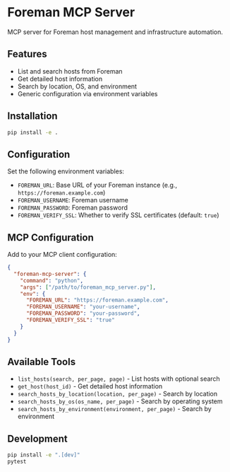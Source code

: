 # Foreman MCP Server

MCP server for Foreman host management and infrastructure automation.

## Features

- List and search hosts from Foreman
- Get detailed host information
- Search by location, OS, and environment
- Generic configuration via environment variables

## Installation

```bash
pip install -e .
```

## Configuration

Set the following environment variables:

- `FOREMAN_URL`: Base URL of your Foreman instance (e.g., `https://foreman.example.com`)
- `FOREMAN_USERNAME`: Foreman username
- `FOREMAN_PASSWORD`: Foreman password
- `FOREMAN_VERIFY_SSL`: Whether to verify SSL certificates (default: `true`)

## MCP Configuration

Add to your MCP client configuration:

```json
{
  "foreman-mcp-server": {
    "command": "python",
    "args": ["/path/to/foreman_mcp_server.py"],
    "env": {
      "FOREMAN_URL": "https://foreman.example.com",
      "FOREMAN_USERNAME": "your-username",
      "FOREMAN_PASSWORD": "your-password",
      "FOREMAN_VERIFY_SSL": "true"
    }
  }
}
```

## Available Tools

- `list_hosts(search, per_page, page)` - List hosts with optional search
- `get_host(host_id)` - Get detailed host information
- `search_hosts_by_location(location, per_page)` - Search by location
- `search_hosts_by_os(os_name, per_page)` - Search by operating system
- `search_hosts_by_environment(environment, per_page)` - Search by environment

## Development

```bash
pip install -e ".[dev]"
pytest
```
